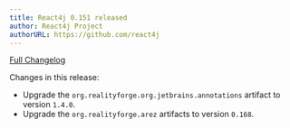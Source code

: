 ```yaml
---
title: React4j 0.151 released
author: React4j Project
authorURL: https://github.com/react4j
---
```


[Full Changelog](https://github.com/react4j/react4j/compare/v0.150...v0.151)

Changes in this release:

* Upgrade the `org.realityforge.org.jetbrains.annotations` artifact to version `1.4.0`.
* Upgrade the `org.realityforge.arez` artifacts to version `0.168`.
